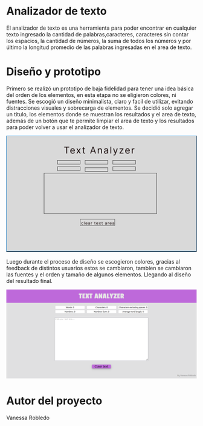 # Analizador de texto

El analizador de texto es una herramienta para poder encontrar en cualquier texto ingresado la cantidad de palabras,caracteres, caracteres sin contar los espacios, la cantidad de números, la suma de todos los números y por último la longitud promedio de las palabras ingresadas en el area de texto.

# Diseño y prototipo

Primero se realizó un prototipo de baja fidelidad para tener una idea básica del orden de los elementos, en esta etapa no se eligieron colores, ni fuentes. Se escogió un diseño minimalista, claro y facil de utilizar, evitando distracciones visuales y sobrecarga de elementos.
Se decidió solo agregar un titulo, los elementos donde se muestran los resultados y el area de texto, además de un botón que te permite limpiar el area de texto y los resultados para poder volver a usar el analizador de texto.

![image](proto-baja-text-analyzer.PNG)

Luego durante el proceso de diseño se escogieron colores, gracias al feedback de distintos usuarios estos se cambiaron, tambíen se cambiaron las fuentes y el orden y tamaño de algunos elementos. Llegando al diseño del resultado final.

![image](Final-text-analyzer.PNG)

# Autor del proyecto

Vanessa Robledo
